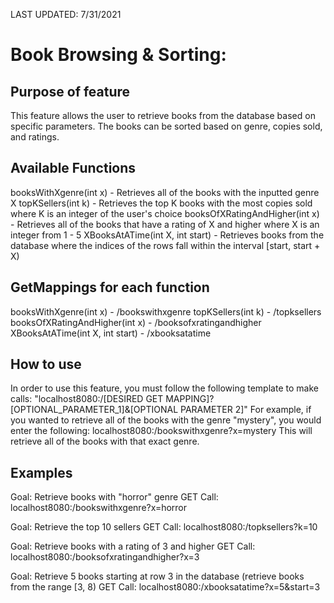 
LAST UPDATED: 7/31/2021
# Book Browsing & Sorting:

## Purpose of feature
This feature allows the user to retrieve books from the database based on specific parameters.
The books can be sorted based on genre, copies sold, and ratings.


## Available Functions
booksWithXgenre(int x) - Retrieves all of the books with the inputted genre X
topKSellers(int k) - Retrieves the top K books with the most copies sold where K is an integer of the user's choice
booksOfXRatingAndHigher(int x) - Retrieves all of the books that have a rating of X and higher where X is an integer from 1 - 5
XBooksAtATime(int X, int start) - Retrieves books from the database where the indices of the rows fall within the interval <id>[start, start + X)

## GetMappings for each function
booksWithXgenre(int x) - /bookswithxgenre
topKSellers(int k) - /topksellers
booksOfXRatingAndHigher(int x) - /booksofxratingandhigher
XBooksAtATime(int X, int start) - /xbooksatatime


## How to use
In order to use this feature, you must follow the following template to make calls:
"localhost8080:/<id>[DESIRED GET MAPPING]?[OPTIONAL_PARAMETER_1]&[OPTIONAL PARAMETER 2]"
For example, if you wanted to retrieve all of the books with the genre "mystery", you would enter the following:
localhost8080:/bookswithxgenre?x=mystery
This will retrieve all of the books with that exact genre.

## Examples
Goal: Retrieve books with "horror" genre
GET Call: localhost8080:/bookswithxgenre?x=horror

Goal: Retrieve the top 10 sellers
GET Call: localhost8080:/topksellers?k=10

Goal: Retrieve books with a rating of 3 and higher
GET Call: localhost8080:/booksofxratingandhigher?x=3

Goal: Retrieve 5 books starting at row 3 in the database (retrieve books from the range [3, 8)
GET Call: localhost8080:/xbooksatatime?x=5&start=3
